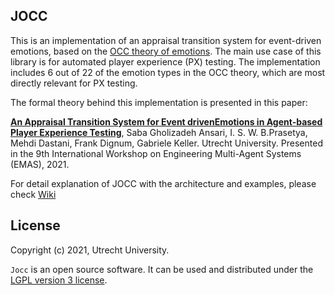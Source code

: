 ## JOCC

This is an implementation of an appraisal transition system for event-driven emotions, based on the [OCC theory of emotions](https://doi-org.proxy.library.uu.nl/10.1017/CBO9780511571299). The main use case of this library is for automated player experience (PX) testing. The implementation includes 6 out of 22 of the emotion types in the OCC theory, which are most directly relevant for PX testing.

The formal theory behind this implementation is presented in this paper:

[__An Appraisal Transition System for Event drivenEmotions in Agent-based Player Experience Testing__](https://arxiv.org/abs/2105.05589),
   Saba Gholizadeh Ansari,
   I. S. W. B.Prasetya,
   Mehdi Dastani,
   Frank Dignum,
   Gabriele Keller. Utrecht University.
   Presented in the 9th International Workshop on Engineering Multi-Agent Systems (EMAS), 2021.

For detail explanation of JOCC with the architecture and examples, please check [Wiki](https://github.com/iv4xr-project/jocc/wiki)

## License

Copyright (c) 2021, Utrecht University.

`Jocc` is an open source software. It can be used and distributed under the [LGPL version 3 license](./lgpl-3.0.md).
